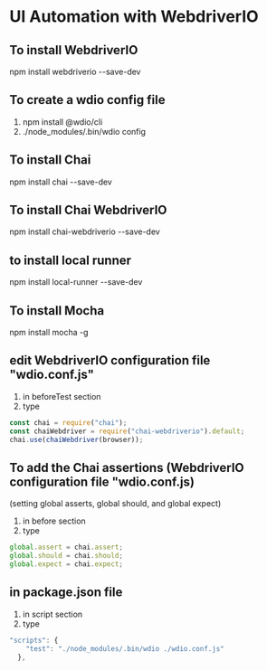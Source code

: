 # UI Automation with WebdriverIO

## To install WebdriverIO

npm install webdriverio --save-dev

## To create a wdio config file

1. npm install @wdio/cli
2. ./node_modules/.bin/wdio config

## To install Chai

npm install chai --save-dev

## To install Chai WebdriverIO

npm install chai-webdriverio --save-dev

## to install local runner

npm install local-runner --save-dev

## To install Mocha

npm install mocha -g

## edit WebdriverIO configuration file "wdio.conf.js"

1. in beforeTest section
2. type

```js
const chai = require("chai");
const chaiWebdriver = require("chai-webdriverio").default;
chai.use(chaiWebdriver(browser));
```

## To add the Chai assertions (WebdriverIO configuration file "wdio.conf.js)

(setting global asserts, global should, and global expect)

1. in before section
2. type

```js
global.assert = chai.assert;
global.should = chai.should;
global.expect = chai.expect;
```

## in package.json file

1. in script section
2. type

```js
"scripts": {
    "test": "./node_modules/.bin/wdio ./wdio.conf.js"
  },
```
